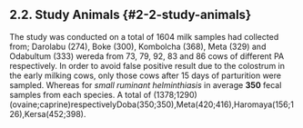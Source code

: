 ## 2.2\. Study Animals {#2-2-study-animals}

The study was conducted on a total of 1604 milk samples had collected from; Darolabu (274), Boke (300), Kombolcha (368), Meta (329) and Odabultum (333) wereda from 73, 79, 92, 83 and 86 cows of different PA respectively. In order to avoid false positive result due to the colostrum in the early milking cows, only those cows after 15 days of parturition were sampled. Whereas for _small ruminant helminthiasis_ in average **350** fecal samples from each species. A total of (1378;1290)(ovaine;caprine)respectivelyDoba(350;350),Meta(420;416),Haromaya(156;126),Kersa(452;398).